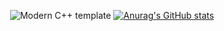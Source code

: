 <div id="title" align=center>

![Modern C++ template][github-sub-title:img]
[![Anurag's GitHub stats](https://github-readme-stats.vercel.app/api?username=morettt&show_icons=true&theme=tokyonight)](https://b23.tv/iEJTnPp)

</div>

[github-sub-title:img]: https://readme-typing-svg.herokuapp.com?font=Segoe+Script&center=true&lines=xxxiu.
